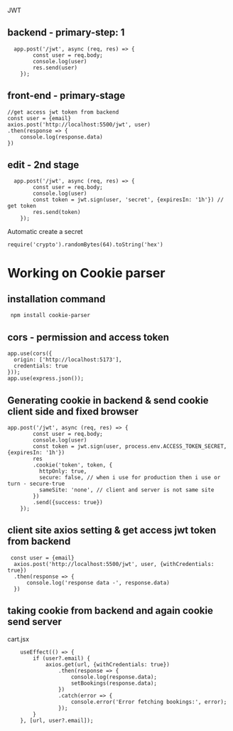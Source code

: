 JWT
## backend - primary-step: 1
```
  app.post('/jwt', async (req, res) => {
        const user = req.body;
        console.log(user)
        res.send(user)
    });
```

## front-end - primary-stage
```
//get access jwt token from backend
const user = {email}
axios.post('http://localhost:5500/jwt', user)
.then(response => {
    console.log(response.data)
})
```
## edit - 2nd stage
```
  app.post('/jwt', async (req, res) => {
        const user = req.body;
        console.log(user)
        const token = jwt.sign(user, 'secret', {expiresIn: '1h'}) // get token
        res.send(token)
    });
```
Automatic create a secret
```
require('crypto').randomBytes(64).toString('hex')
```
# Working on Cookie parser
## installation command
```
 npm install cookie-parser
```
## cors - permission and access token
```
app.use(cors({
  origin: ['http://localhost:5173'],
  credentials: true
}));
app.use(express.json());
```
## Generating cookie in backend & send cookie client side and fixed browser
```
app.post('/jwt', async (req, res) => {
        const user = req.body;
        console.log(user)
        const token = jwt.sign(user, process.env.ACCESS_TOKEN_SECRET, {expiresIn: '1h'})
        res
        .cookie('token', token, {
          httpOnly: true,
          secure: false, // when i use for production then i use or turn - secure-true
          sameSite: 'none', // client and server is not same site
        })
        .send({success: true})
    });
```
## client site axios setting & get access jwt token from backend
```
 const user = {email}
  axios.post('http://localhost:5500/jwt', user, {withCredentials: true})
  .then(response => {
      console.log('response data -', response.data)
  })
```
## taking cookie from backend and again cookie send server
cart.jsx
```
    useEffect(() => {
        if (user?.email) {
            axios.get(url, {withCredentials: true})
                .then(response => {
                    console.log(response.data);
                    setBookings(response.data);
                })
                .catch(error => {
                    console.error('Error fetching bookings:', error);
                });
        }
    }, [url, user?.email]);
```


